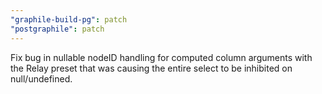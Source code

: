 ```yaml
---
"graphile-build-pg": patch
"postgraphile": patch
---
```


Fix bug in nullable nodeID handling for computed column arguments with the Relay
preset that was causing the entire select to be inhibited on null/undefined.
